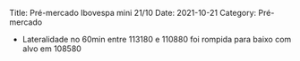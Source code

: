 Title:  Pré-mercado Ibovespa mini 21/10
Date: 2021-10-21
Category: Pré-mercado

* Lateralidade no 60min entre 113180 e 110880 foi rompida para baixo com alvo em 108580
